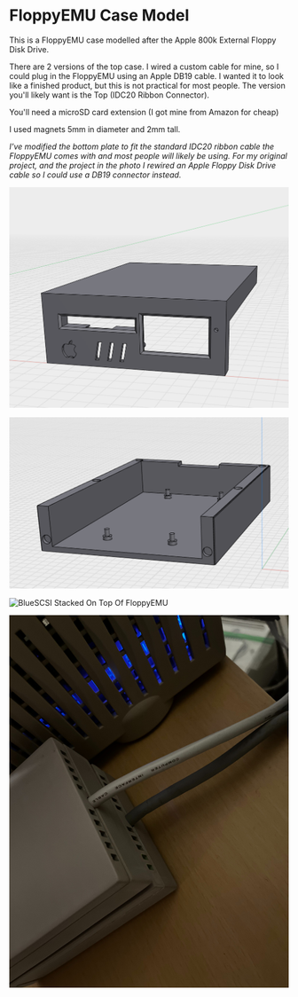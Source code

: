 # FloppyEMU Case Model

This is a FloppyEMU case modelled after the Apple 800k External Floppy Disk Drive.

There are 2 versions of the top case. I wired a custom cable for mine, so I could plug in the FloppyEMU using an Apple DB19 cable. I wanted it to look like a finished product, but this is not practical for most people. The version you'll likely want is the Top (IDC20 Ribbon Connector).

You'll need a microSD card extension (I got mine from Amazon for cheap)

I used magnets 5mm in diameter and 2mm tall.

*I've modified the bottom plate to fit the standard IDC20 ribbon cable the FloppyEMU comes with and most people will likely be using. For my original project, and the project in the photo I rewired an Apple Floppy Disk Drive cable so I could use a DB19 connector instead.*

![Model (Top)](https://raw.githubusercontent.com/mcbeav/model-floppyemu.apple.800k/refs/heads/main/Photos/Top.PNG)


![Model (Bottom)](https://raw.githubusercontent.com/mcbeav/model-floppyemu.apple.800k/refs/heads/main/Photos/Bottom.PNG)


![BlueSCSI Stacked On Top Of FloppyEMU](https://raw.githubusercontent.com/mcbeav/model-blue.scsi.apple.800k/refs/heads/main/Photos/BlueSCSI-FloppyEMU.jpeg)


![Back Of FloppyEMU](https://raw.githubusercontent.com/mcbeav/model-blue.scsi.apple.800k/refs/heads/main/Photos/Back.jpg)
